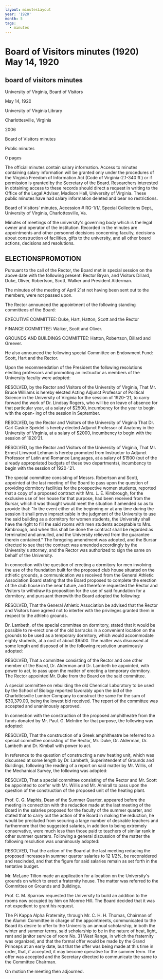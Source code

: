 ```yaml
---
layout: minutesLayout
year: '1920'
month: 5
tags:
  - minutes
---
```

Board of Visitors minutes (1920) May 14, 1920
=============================================

board of visitors minutes
-------------------------

University of Virginia, Board of Visitors

May 14, 1920

University of Virginia Library

Charlottesville, Virginia

2006

Board of Visitors minutes

Public minutes

0 pages

The official minutes contain salary information. Access to minutes containing salary information will be granted only under the procedures of the Virginia Freedom of Information Act (Code of Virginia-2.1-340 ff.) or if permission is granted by the Secretary of the Board. Researchers interested in obtaining access to these records should direct a request in writing to the Office of the Legal Adviser, Madison Hall, University of Virginia. These public minutes have had salary information deleted and bear no restrictions.

Board of Visitors' minutes, Accession # RG-1/1/, Special Collections Dept., University of Virginia, Charlottesville, Va.

Minutes of meetings of the university's governing body which is the legal owner and operator of the institution. Recorded in the minutes are appointments and other personnel decisions concerning faculty, decisions about construction of facilities, gifts to the university, and all other board actions, decisions and resolutions.

ELECTIONSPROMOTION
------------------

Pursuant to the call of the Rector, the Board met in special session on the above date with the following present: Rector Bryan, and Visitors Dillard, Duke, Oliver, Robertson, Scott, Walker and President Alderman.

The minutes of the meeting of April 21st not having been sent out to the members, were not passed upon.

The Rector announced the appointment of the following standing committees of the Board:

EXECUTIVE COMMITTEE: Duke, Hart, Hatton, Scott and the Rector

FINANCE COMMITTEE: Walker, Scott and Oliver.

GROUNDS AND BUILDINGS COMMITTEE: Hatton, Robertson, Dillard and Greever.

He also announced the following special Committee on Endowment Fund: Scott, Hart and the Rector.

Upon the recommendation of the President the following resolutions electing professors and promoting an instructor as members of the University faculty were adopted:

RESOLVED, by the Rector and Visitors of the University of Virginia, That Mr. Bruce Williams is hereby elected Acting Adjunct Professor of Political Science in the University of Virginia for the session of 1920-'21, to carry forward the work of Dr. Lindsay Rogers, who will be on leave of absence for that particular year, at a salary of $2500, incumbency for the year to begin with the open- ing of the session in September.

RESOLVED, by the Rector and Visitors of the University of Virginia That Dr. Carl Caskie Speidel is hereby elected Adjunct Professor of Anatomy in the University of Virginia, at a salary of $2000, incumbency to begin with the session of 1920'21.

RESOLVED, by the Rector and Visitors of the University of Virginia, That Mr. Ernest Linwood Lehman is hereby promoted from Instructor to Adjunct Professor of Latin and Romance Languages, at a salary of $1500 (out of the already appropriated budgets of these two departments), incumbency to begin with the session of 1920-'21.

The special committee consisting of Messrs. Robertson and Scott, appointed at the last meeting of the Board to pass upon the question of providing dormitory facilities for the prospective women students, reported that a copy of a proposed contract with Mrs. L. E. Kimbrough, for the exclusive use of her house for that purpose, had been received from the Bursar, which it was thought would meet the situation if amended so as to provide that: "In the event either at the beginning or at any time during the session it shall prove impracticable in the judgment of the University to use the said building as a dormitory for women students, the University shall have the right to fill the said rooms with men students acceptable to Mrs. Kimbrough, and when this shall be done the contract shall be regarded as terminated and annulled, and the University relieved from the guarantee therein contained." The foregoing amendment was adopted, and the Bursar directed to see that the contract was amended accordingly by the University's attorney, and the Rector was authorized to sign the same on behalf of the University.

In connection with the question of erecting a dormitory for men involving the use of the foundation built for the proposed club house situated on the athletic grounds, a communication was received from the General Athletic Association Board stating that the Board proposed to complete the erection of the club house in the near future, and therefore requested the Rector and Visitors to withdraw its proposition for the use of said foundation for a dormitory, and pursuant therewith the Board adopted the following:

RESOLVED, That the General Athletic Association be advised that the Rector and Visitors have agreed not to interfer with the privileges granted them in respect to the athletic grounds.

Dr. Lambeth, of the special committee on dormitory, stated that it would be possible to re-erect one of the old barracks in a convenient location on the grounds to be used as a temporary dormitory, which would accommodate eighty students, at a cost of about $6500. The matter was discussed at some length and disposed of in the following resolution unanimously adopted:

RESOLVED, That a committee consisting of the Rector and one other member of the Board, Dr. Alderman and Dr. Lambeth be appointed, with power to act, to pass upon the matter of erecting a temporary dormitory. The Rector appointed Mr. Duke from the Board on the said committee.

A special committee on rebuilding the old Chemical Laboratory to be used by the School of Biology reported favorably upon the bid of the Charlottesville Lumber Company to construct the same for the sum of $30,379.00, being the lowest bid received. The report of the committee was accepted and unanimously approved.

In connection with the construction of the proposed amphitheatre from the funds donated by Mr. Paul. G. McIntire for that purpose, the following was adopted:

RESOLVED, That the construction of a Greek amphitheatre be referred to a special committee consisting of the Rector, Mr. Duke, Dr. Alderman, Dr. Lambeth and Dr. Kimball with power to act.

In reference to the question of constructing a new heating unit, which was discussed at some length by Dr. Lambeth, Superintendent of Grounds and Buildings, following the reading of a report on said matter by Mr. Willis, of the Mechanical Survey, the following was adopted:

RESOLVED, That a special committee consisting of the Rector and Mr. Scott be appointed to confer with Mr. Willis and Mr. Almirall to pass upon the question of the construction of the proposed unit of the heating plant.

Prof. C. G. Maphis, Dean of the Summer Quarter, appeared before the meeting in connection with the reduction made at the last meeting of the Board in the salaries proposed for the faculty of the summer quarter, and stated that to carry out the action of the Board in making the reduction, he would be precluded from securing a large number of desirable teachers and furthermore that the suggested salaries, in addition to being extremely conservative, were much less than those paid to teachers of similar rank in other summer quarters. Following a general discussion of the matter the following resolution was unanimously adopted:

RESOLVED, That the action of the Board at the last meeting reducing the proposed increases in summer quarter salaries to 12 1/2%, be reconsidered and rescinded, and that the figure for said salaries remain as set forth in the tentative budget.

Mr. McLane Tilton made an application for a location on the University's grounds on which to erect a fraternity house. The matter was referred to the Committee on Grounds and Buildings.

Prof. C. M. Sparrow requested the University to build an addition to the rooms now occupied by him on Monroe Hill. The Board decided that it was not expedient to grant his request.

The Pi Kappa Alpha Fraternity, through Mr. C. H. H. Thomas, Chairman of the Alumni Committee in charge of the appointments, communicated to the Board its desire to offer to the University an annual scholarship, in both the winter and summer terms, said scholarship to be in the nature of heat, light, rent and janitor service of room No. 31 West Range, in which the fraternity was organized, and that the formal offer would be made by the Grand Princeps at an early date, but that the offer was being made at this time in order, that, if accepted, it may become operative for the summer term. The offer was accepted and the Secretary directed to communicate the same to the Committee Chairman.

On motion the meeting then adjourned.
